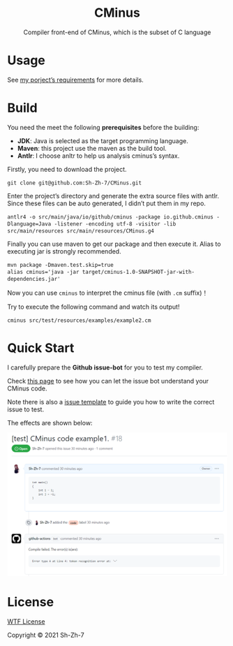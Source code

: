 <h1 align="center">CMinus</h1>

<p align="center">Compiler front-end of CMinus, which is the subset of C language</p>

# Usage

See [my porject’s requirements](doc/) for more details.



# Build

You need the meet the following **prerequisites** before the building:

- **JDK**: Java is selected as the target programming language.
- **Maven**: this project use the maven as the build tool.
- **Antlr**: I choose anltr to help us analysis cminus’s syntax.

Firstly, you need to download the project.

```
git clone git@github.com:Sh-Zh-7/CMinus.git
```

Enter the project’s directory and generate the extra source files with antlr. Since these files can be auto generated, I didn’t put them in my repo.

```
antlr4 -o src/main/java/io/github/cminus -package io.github.cminus -Dlanguage=Java -listener -encoding utf-8 -visitor -lib src/main/resources src/main/resources/CMinus.g4
```

Finally you can use maven to get our package and then execute it. Alias to executing jar is strongly recommended.

```
mvn package -Dmaven.test.skip=true
alias cminus='java -jar target/cminus-1.0-SNAPSHOT-jar-with-dependencies.jar'
```

Now you can use `cminus` to interpret the cminus file (with `.cm` suffix)！

Try to execute the following command and watch its output!

```
cminus src/test/resources/examples/example2.cm
```



# Quick Start

I carefully prepare the **Github issue-bot** for you to test my compiler.

Check [this page](https://github.com/Sh-Zh-7/CMinus/issues) to see how you can let the issue bot understand your CMinus code.

Note there is also a [issue template](https://github.com/Sh-Zh-7/CMinus/issues/new/choose) to guide you how to write the correct issue to test.

The effects are shown below:

![](asset/example.png)

# License

[WTF License](LICENSE)

Copyright © 2021 Sh-Zh-7
